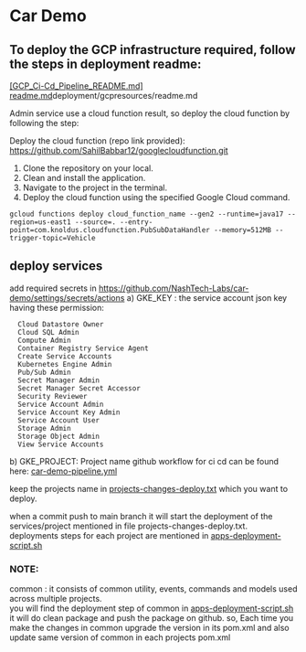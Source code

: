 # Car Demo

## To deploy the GCP infrastructure required, follow the steps in deployment readme: 
[[GCP_Ci-Cd_Pipeline_README.md]](deployment/gcpresources/GCP_Ci-Cd_Pipeline_README.md)
[readme.md](deployment%2Fgcpresources%2Freadme.md)deployment/gcpresources/readme.md

 Admin service use a cloud function result, so deploy the cloud function by following the step:

 Deploy the cloud function (repo link provided): https://github.com/SahilBabbar12/googlecloudfunction.git
 1. Clone the repository on your local.
 2. Clean and install the application.
 3. Navigate to the project in the terminal.
 4. Deploy the cloud function using the specified Google Cloud command.
  ```
gcloud functions deploy cloud_function_name --gen2 --runtime=java17 --region=us-east1 --source=. --entry-point=com.knoldus.cloudfunction.PubSubDataHandler --memory=512MB --trigger-topic=Vehicle
```

## deploy services
add required secrets in https://github.com/NashTech-Labs/car-demo/settings/secrets/actions
a) GKE_KEY : the service account json key having these permission:
  ```
    Cloud Datastore Owner
    Cloud SQL Admin
    Compute Admin
    Container Registry Service Agent
    Create Service Accounts
    Kubernetes Engine Admin
    Pub/Sub Admin
    Secret Manager Admin
    Secret Manager Secret Accessor
    Security Reviewer
    Service Account Admin
    Service Account Key Admin
    Service Account User
    Storage Admin
    Storage Object Admin
    View Service Accounts
   ```
b) GKE_PROJECT: Project name
github workflow for ci cd can be found here:
[car-demo-pipeline.yml](.github%2Fworkflows%2Fcar-demo-pipeline.yml)

keep the projects name in [projects-changes-deploy.txt](projects-changes-deploy.txt) which you want to deploy.

when a commit push to main branch it will start the deployment of the services/project mentioned in 
file projects-changes-deploy.txt.
deployments steps for each project are mentioned in [apps-deployment-script.sh](apps-deployment-script.sh)

### NOTE: 
common : it consists of common utility, events, commands and models used across multiple projects.   
   you will find the deployment step of common in [apps-deployment-script.sh](apps-deployment-script.sh) 
   it will do clean package and push the package on github.
   so, Each time you make the changes in common upgrade the version in its pom.xml and also
   update same version of common in each projects pom.xml

